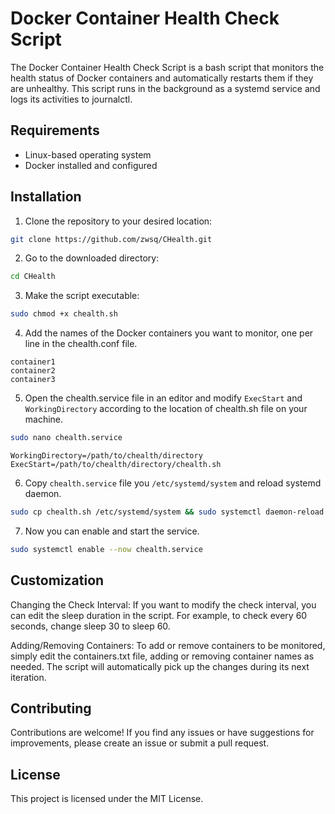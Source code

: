 # Docker Container Health Check Script

The Docker Container Health Check Script is a bash script that monitors the health status of Docker containers and automatically restarts them if they are unhealthy. This script runs in the background as a systemd service and logs its activities to journalctl.

## Requirements

- Linux-based operating system
- Docker installed and configured

## Installation

1. Clone the repository to your desired location:

```bash
git clone https://github.com/zwsq/CHealth.git
```
2. Go to the downloaded directory:

```bash
cd CHealth
```
3. Make the script executable:
```bash
sudo chmod +x chealth.sh
```
4. Add the names of the Docker containers you want to monitor, one per line in the chealth.conf file.
```
container1
container2
container3
```
5. Open the chealth.service file in an editor and modify `ExecStart` and `WorkingDirectory` according to the location of chealth.sh file on your machine.
```bash
sudo nano chealth.service
```

```
WorkingDirectory=/path/to/chealth/directory
ExecStart=/path/to/chealth/directory/chealth.sh
```
6. Copy `chealth.service` file you `/etc/systemd/system` and reload systemd daemon.
```bash
sudo cp chealth.sh /etc/systemd/system && sudo systemctl daemon-reload
```
7. Now you can enable and start the service.
```bash
sudo systemctl enable --now chealth.service
```

## Customization
Changing the Check Interval: If you want to modify the check interval, you can edit the sleep duration in the script. For example, to check every 60 seconds, change sleep 30 to sleep 60.

Adding/Removing Containers: To add or remove containers to be monitored, simply edit the containers.txt file, adding or removing container names as needed. The script will automatically pick up the changes during its next iteration.

## Contributing
Contributions are welcome! If you find any issues or have suggestions for improvements, please create an issue or submit a pull request.

## License
This project is licensed under the MIT License.
